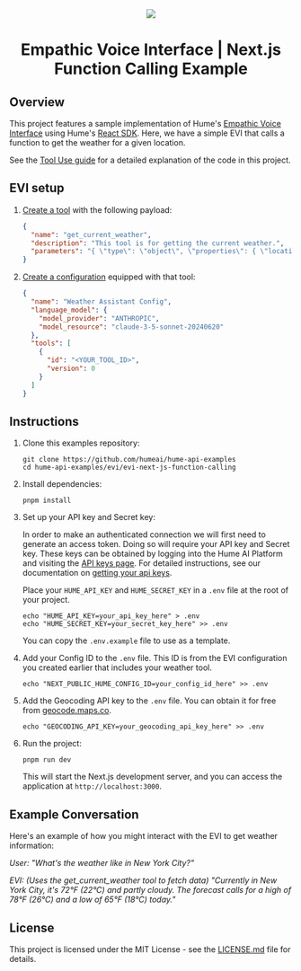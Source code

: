 <div align="center">
  <img src="https://storage.googleapis.com/hume-public-logos/hume/hume-banner.png">
  <h1>Empathic Voice Interface | Next.js Function Calling Example</h1>
</div>

## Overview

This project features a sample implementation of Hume's [Empathic Voice Interface](https://dev.hume.ai/docs/empathic-voice-interface-evi/overview) using Hume's [React SDK](https://github.com/HumeAI/empathic-voice-api-js/tree/main/packages/react). Here, we have a simple EVI that calls a function to get the weather for a given location.

See the [Tool Use guide](https://dev.hume.ai/docs/empathic-voice-interface-evi/features/tool-use) for a detailed explanation of the code in this project.

## EVI setup

1. [Create a tool](https://dev.hume.ai/docs/empathic-voice-interface-evi/tool-use#create-a-tool) with the following payload:

   ```json
   {
     "name": "get_current_weather",
     "description": "This tool is for getting the current weather.",
     "parameters": "{ \"type\": \"object\", \"properties\": { \"location\": { \"type\": \"string\", \"description\": \"The city and state, e.g. San Francisco, CA\" }, \"format\": { \"type\": \"string\", \"enum\": [\"celsius\", \"fahrenheit\"], \"description\": \"The temperature unit to use. Infer this from the users location.\" } }, \"required\": [\"location\", \"format\"] }"
   }
   ```

2. [Create a configuration](https://dev.hume.ai/docs/empathic-voice-interface-evi/tool-use#create-a-configuration) equipped with that tool:

   ```json
   {
     "name": "Weather Assistant Config",
     "language_model": {
       "model_provider": "ANTHROPIC",
       "model_resource": "claude-3-5-sonnet-20240620"
     },
     "tools": [
       {
         "id": "<YOUR_TOOL_ID>",
         "version": 0
       }
     ]
   }
   ```

## Instructions

1. Clone this examples repository:

   ```shell
   git clone https://github.com/humeai/hume-api-examples
   cd hume-api-examples/evi/evi-next-js-function-calling
   ```

2. Install dependencies:

   ```shell
   pnpm install
   ```

3. Set up your API key and Secret key:

   In order to make an authenticated connection we will first need to generate an access token. Doing so will require your API key and Secret key. These keys can be obtained by logging into the Hume AI Platform and visiting the [API keys page](https://platform.hume.ai/settings/keys). For detailed instructions, see our documentation on [getting your api keys](https://dev.hume.ai/docs/introduction/api-key).

   Place your `HUME_API_KEY` and `HUME_SECRET_KEY` in a `.env` file at the root of your project.

   ```shell
   echo "HUME_API_KEY=your_api_key_here" > .env
   echo "HUME_SECRET_KEY=your_secret_key_here" >> .env
   ```

   You can copy the `.env.example` file to use as a template.

4. Add your Config ID to the `.env` file. This ID is from the EVI configuration you created earlier that includes your weather tool.

   ```shell
   echo "NEXT_PUBLIC_HUME_CONFIG_ID=your_config_id_here" >> .env
   ```

5. Add the Geocoding API key to the `.env` file. You can obtain it for free from [geocode.maps.co](https://geocode.maps.co/).

   ```shell
   echo "GEOCODING_API_KEY=your_geocoding_api_key_here" >> .env
   ```

6. Run the project:

   ```shell
   pnpm run dev
   ```

   This will start the Next.js development server, and you can access the application at `http://localhost:3000`.

## Example Conversation

Here's an example of how you might interact with the EVI to get weather information:

_User: "What's the weather like in New York City?"_

_EVI: (Uses the get_current_weather tool to fetch data) "Currently in New York City, it's 72°F (22°C) and partly cloudy. The forecast calls for a high of 78°F (26°C) and a low of 65°F (18°C) today."_

## License

This project is licensed under the MIT License - see the [LICENSE.md](https://github.com/HumeAI/hume-api-examples/blob/main/LICENSE) file for details.
